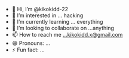 - 👋 Hi, I’m @kikokidd-22
- 👀 I’m interested in ... hacking 
- 🌱 I’m currently learning ... everything
- 💞️ I’m looking to collaborate on ...anything
- 📫 How to reach me ...kikokidd.x@gmail.com
- 😄 Pronouns: ...
- ⚡ Fun fact: ...

<!---
kikokidd-22/kikokidd-22 is a ✨ special ✨ repository because its `README.md` (this file) appears on your GitHub profile.
You can click the Preview link to take a look at your changes.
--->
